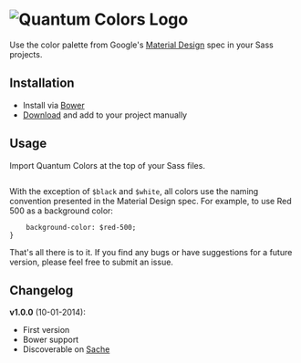 ![Quantum Colors Logo](https://www.dropbox.com/s/tyyjfiltnrp2n99/quantum-colors-logo.png)
==============

Use the color palette from Google's [Material Design](http://www.google.com/design/spec/style/color.html#color-ui-color-palette) spec in your Sass projects.

## Installation
* Install via [Bower](http://bower.io)
* [Download](https://github.com/nickpfisterer/quantum-colors) and add to your project manually

## Usage
Import Quantum Colors at the top of your Sass files.

```@import "quantum-colors";
```

With the exception of ```$black``` and ```$white```, all colors use the naming convention presented in the Material Design spec. For example, to use Red 500 as a background color:

```.my-red-thing {
    background-color: $red-500;
}
```

That's all there is to it. If you find any bugs or have suggestions for a future version, please feel free to submit an issue.

## Changelog
**v1.0.0** (10-01-2014):
* First version
* Bower support
* Discoverable on [Sache](http://sache.in)